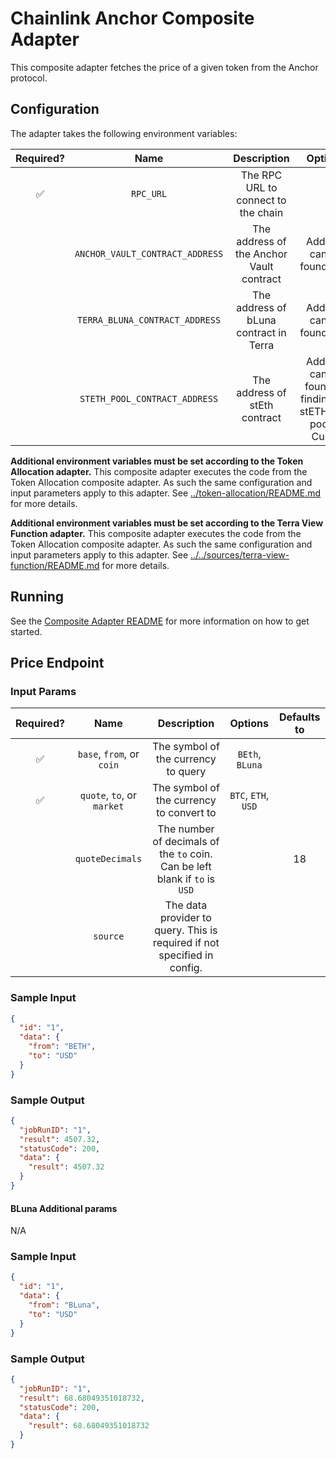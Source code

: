 # Chainlink Anchor Composite Adapter

This composite adapter fetches the price of a given token from the Anchor protocol.

## Configuration

The adapter takes the following environment variables:

| Required? |              Name               |               Description                |                                             Options                                             |                  Defaults to                   |
| :-------: | :-----------------------------: | :--------------------------------------: | :---------------------------------------------------------------------------------------------: | :--------------------------------------------: |
|    ✅     |            `RPC_URL`            |   The RPC URL to connect to the chain    |                                                                                                 |                                                |
|           | `ANCHOR_VAULT_CONTRACT_ADDRESS` | The address of the Anchor Vault contract | Address can be found [here](https://docs.anchorprotocol.com/smart-contracts/deployed-contracts) |  `0xA2F987A546D4CD1c607Ee8141276876C26b72Bdf`  |
|           | `TERRA_BLUNA_CONTRACT_ADDRESS`  |  The address of bLuna contract in Terra  | Address can be found [here](https://docs.anchorprotocol.com/smart-contracts/deployed-contracts) | `terra1mtwph2juhj0rvjz7dy92gvl6xvukaxu8rfv8ts` |
|           |  `STETH_POOL_CONTRACT_ADDRESS`  |      The address of stEth contract       |                   Address can be found by finding the stETH/ETH pool in Curve                   |  `0xdc24316b9ae028f1497c275eb9192a3ea0f67022`  |

**Additional environment variables must be set according to the Token Allocation adapter.**
This composite adapter executes the code from the Token Allocation composite adapter. As such the same configuration and input parameters apply to this adapter. See [../token-allocation/README.md](../token-allocation/README.md) for more details.

**Additional environment variables must be set according to the Terra View Function adapter.**
This composite adapter executes the code from the Token Allocation composite adapter. As such the same configuration and input parameters apply to this adapter. See [../../sources/terra-view-function/README.md](../sources/terra-view-function/README.md) for more details.

## Running

See the [Composite Adapter README](../README.md) for more information on how to get started.

## Price Endpoint

### Input Params

| Required? |            Name            |                                 Description                                 |       Options       | Defaults to |
| :-------: | :------------------------: | :-------------------------------------------------------------------------: | :-----------------: | :---------: |
|    ✅     | `base`, `from`, or `coin`  |                     The symbol of the currency to query                     |   `BEth`, `BLuna`   |             |
|    ✅     | `quote`, `to`, or `market` |                  The symbol of the currency to convert to                   | `BTC`, `ETH`, `USD` |             |
|           |      `quoteDecimals`       | The number of decimals of the `to` coin. Can be left blank if `to` is `USD` |                     |     18      |
|           |          `source`          |  The data provider to query. This is required if not specified in config.   |                     |             |

### Sample Input

```json
{
  "id": "1",
  "data": {
    "from": "BETH",
    "to": "USD"
  }
}
```

### Sample Output

```json
{
  "jobRunID": "1",
  "result": 4507.32,
  "statusCode": 200,
  "data": {
    "result": 4507.32
  }
}
```

#### BLuna Additional params

N/A

### Sample Input

```json
{
  "id": "1",
  "data": {
    "from": "BLuna",
    "to": "USD"
  }
}
```

### Sample Output

```json
{
  "jobRunID": "1",
  "result": 68.68049351018732,
  "statusCode": 200,
  "data": {
    "result": 68.68049351018732
  }
}
```

